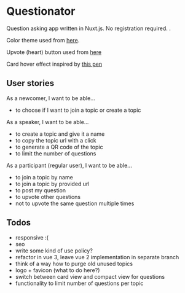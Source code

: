 # Questionator

Question asking app written in Nuxt.js. No registration required. .

Color theme used from [here](https://colorhunt.co/palette/163836).

Upvote (heart) button used from [here](https://codepen.io/jonitrythall/pen/myEpeV)

Card hover effect inspired by [this pen](https://codepen.io/rafaelavlucas/pen/rQWJYG)


## User stories

As a newcomer, I want to be able...
- to choose if I want to join a topic or create a topic

As a speaker, I want to be able...
- to create a topic and give it a name
- to copy the topic url with a click
- to generate a QR code of the topic
- to limit the number of questions 

As a participant (regular user), I want to be able...
- to join a topic by name
- to join a topic by provided url
- to post my question
- to upvote other questions
- not to upvote the same question multiple times

## Todos

- responsive :(
- seo
- write some kind of use policy?
- refactor in vue 3, leave vue 2 implementation in separate branch
- think of a way how to purge old unused topics
- logo + favicon (what to do here?)
- switch between card view and compact view for questions
- functionality to limit number of questions per topic
